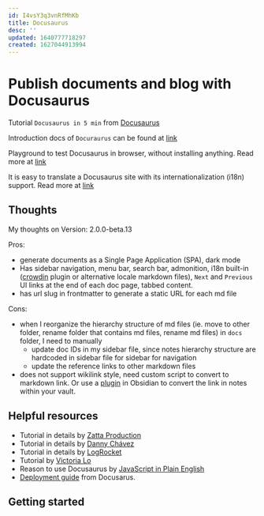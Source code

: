 ```yaml
---
id: I4vsY3q3vnRfMhKb
title: Docusaurus
desc: ''
updated: 1640777718297
created: 1627044913994
---
```

# Publish documents and blog with Docusaurus

Tutorial `Docusaurus in 5 min` from [Docusaurus](https://tutorial.docusaurus.io/docs/intro)

Introduction docs of `Docuraurus` can be found at [link](https://docusaurus.io/docs)

Playground to test Docusaurus in browser, without installing anything. Read more at [link](https://docusaurus.io/docs/playground)

It is easy to translate a Docusaurus site with its internationalization (i18n) support. Read more at [link](https://docusaurus.io/docs/i18n/introduction)

## Thoughts

My thoughts on Version: 2.0.0-beta.13

Pros:
- generate documents as a Single Page Application (SPA), dark mode
- Has sidebar navigation, menu bar, search bar, admonition, i18n built-in ([crowdin](https://crowdin.com/) plugin or alternative locale markdown files), `Next` and `Previous` UI links at the end of each doc page, tabbed content.
- has url slug in frontmatter to generate a static URL for each md file

Cons:
- when I reorganize the hierarchy structure of md files (ie. move to other folder, rename folder that contains md files, rename md files) in `docs` folder, I need to manually  
    - update doc IDs in my sidebar file, since notes hierarchy structure are hardcoded in sidebar file for sidebar for navigation
    - update the reference links to other markdown files 
- does not support wikilink style, need custom script to convert to markdown link. Or use a [plugin](https://github.com/ozntel/obsidian-link-converter) in Obsidian to convert the link in notes within your vault.

## Helpful resources

- Tutorial in details by [Zatta Production](https://zatta.link/en/web/docusaurus-how-to.html)
- Tutorial in details by [Danny Chávez](https://github.com/dochavez/Documenting-with-Docusaurus-V2.-)
- Tutorial in details by [LogRocket](https://blog.logrocket.com/easy-documentation-with-docusaurus/)
- Tutorial by [Victoria Lo](https://dev.to/lo_victoria2666/build-beautiful-documentation-websites-with-docusaurus-8o2)
- Reason to use Docusaurus by [JavaScript in Plain English](https://javascript.plainenglish.io/10-reasons-to-use-docusaurus-for-your-docs-blog-marketing-site-48dbf2c58b70)
- [Deployment guide](https://docusaurus.io/docs/deployment) from Docusarus.

## Getting started
